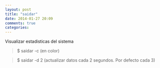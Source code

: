 ```yaml
---
layout: post
title: "saidar"
date: 2014-01-27 20:09
comments: true
categories: 
---
```

Visualizar estadisticas del sistema

>$ saidar -c (en color)

>$ saidar -d 2 (actualizar datos cada 2 segundos. Por defecto cada 3)

